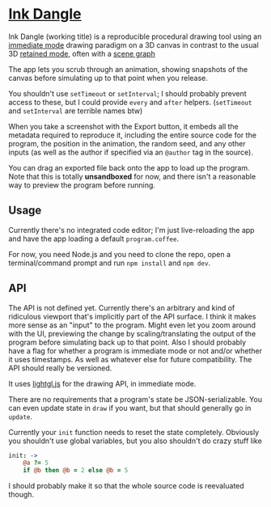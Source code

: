 
# [Ink Dangle][app]

Ink Dangle (working title) is a reproducible procedural drawing tool
using an [immediate mode][] drawing paradigm on a 3D canvas
in contrast to the usual 3D [retained mode][], often with a [scene graph][]

The app lets you scrub through an animation,
showing snapshots of the canvas before simulating up to that point when you release.

You shouldn't use `setTimeout` or `setInterval`;
I should probably prevent access to these,
but I could provide `every` and `after` helpers.
(`setTimeout` and `setInterval` are terrible names btw)


When you take a screenshot with the Export button,
it embeds all the metadata required to reproduce it,
including the entire source code for the program,
the position in the animation, the random seed, and any other inputs
(as well as the author if specified via an `@author` tag in the source).

You can drag an exported file back onto the app to load up the program.
Note that this is totally **unsandboxed** for now,
and there isn't a reasonable way to preview the program before running.

## Usage

Currently there's no integrated code editor;
I'm just live-reloading the app and have the app loading a default `program.coffee`.

For now, you need Node.js and you need to clone the repo, open a terminal/command prompt and run `npm install` and `npm dev`.

## API

The API is not defined yet. Currently there's an arbitrary and kind of ridiculous viewport that's implicitly part of the API surface.
I think it makes more sense as an "input" to the program. Might even let you zoom around with the UI, previewing the change by scaling/translating the output of the program before simulating back up to that point. Also I should probably have a flag for whether a program is immediate mode or not and/or whether it uses timestamps. As well as whatever else for future compatibility. The API should really be versioned.


It uses [lightgl.js][] for the drawing API, in immediate mode.

There are no requirements that a program's state be JSON-serializable.
You can even update state in `draw` if you want, but that should generally go in `update`.



Currently your `init` function needs to reset the state completely.
Obviously you shouldn't use global variables, but you also shouldn't do crazy stuff like

```coffee
init: ->
	@a ?= 5
	if @b then @b = 2 else @b = 5
```

I should probably make it so that the whole source code is reevaluated though. 


[app]: http://1j01.github.io/ink-dangle/?hello
[immediate mode]: https://en.wikipedia.org/wiki/Immediate_mode_(computer_graphics)
[retained mode]: https://en.wikipedia.org/wiki/Retained_mode
[scene graph]: https://en.wikipedia.org/wiki/Scene_graph
[lightgl.js]: https://github.com/evanw/lightgl.js/
